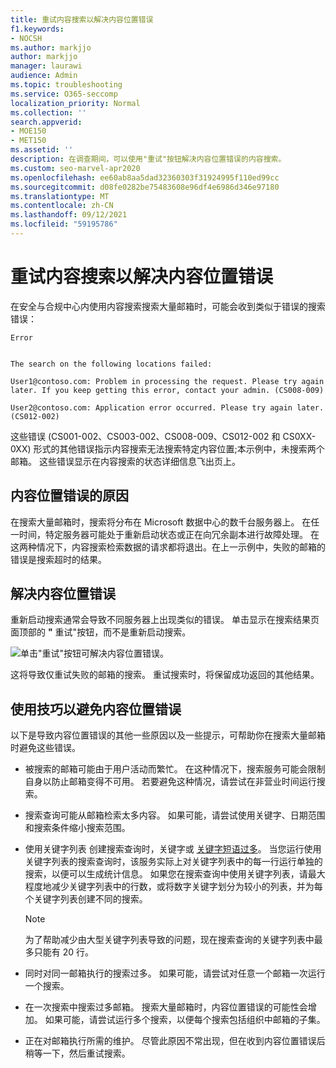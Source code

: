 ```yaml
---
title: 重试内容搜索以解决内容位置错误
f1.keywords:
- NOCSH
ms.author: markjjo
author: markjjo
manager: laurawi
audience: Admin
ms.topic: troubleshooting
ms.service: O365-seccomp
localization_priority: Normal
ms.collection: ''
search.appverid:
- MOE150
- MET150
ms.assetid: ''
description: 在调查期间，可以使用"重试"按钮解决内容位置错误的内容搜索。
ms.custom: seo-marvel-apr2020
ms.openlocfilehash: ee60ab8aa5dad32360303f31924995f110ed99cc
ms.sourcegitcommit: d08fe0282be75483608e96df4e6986d346e97180
ms.translationtype: MT
ms.contentlocale: zh-CN
ms.lasthandoff: 09/12/2021
ms.locfileid: "59195786"
---
```

# <a name="retry-a-content-search-to-resolve-a-content-location-error"></a>重试内容搜索以解决内容位置错误

在安全与合规中心内使用内容搜索搜索大量邮箱时，可能会收到类似于错误的搜索错误：

```text
Error


The search on the following locations failed:

User1@contoso.com: Problem in processing the request. Please try again later. If you keep getting this error, contact your admin. (CS008-009)

User2@contoso.com: Application error occurred. Please try again later. (CS012-002)
```

这些错误 (CS001-002、CS003-002、CS008-009、CS012-002 和 CS0XX-0XX) 形式的其他错误指示内容搜索无法搜索特定内容位置;本示例中，未搜索两个邮箱。 这些错误显示在内容搜索的状态详细信息飞出页上。

## <a name="cause-of-content-location-errors"></a>内容位置错误的原因

在搜索大量邮箱时，搜索将分布在 Microsoft 数据中心的数千台服务器上。 在任一时间，特定服务器可能处于重新启动状态或正在向冗余副本进行故障处理。 在这两种情况下，内容搜索检索数据的请求都将退出。在上一示例中，失败的邮箱的错误是搜索超时的结果。

## <a name="resolving-content-location-errors"></a>解决内容位置错误

重新启动搜索通常会导致不同服务器上出现类似的错误。 单击显示在搜索结果页面顶部的 **"** 重试"按钮，而不是重新启动搜索。

![单击"重试"按钮可解决内容位置错误。](../media/retrycontentsearch3.png)

这将导致仅重试失败的邮箱的搜索。 重试搜索时，将保留成功返回的其他结果。

## <a name="tips-to-avoid-content-location-errors"></a>使用技巧以避免内容位置错误

以下是导致内容位置错误的其他一些原因以及一些提示，可帮助你在搜索大量邮箱时避免这些错误。

- 被搜索的邮箱可能由于用户活动而繁忙。 在这种情况下，搜索服务可能会限制自身以防止邮箱变得不可用。 若要避免这种情况，请尝试在非营业时间运行搜索。

- 搜索查询可能从邮箱检索太多内容。 如果可能，请尝试使用关键字、日期范围和搜索条件缩小搜索范围。

- 使用关键字列表 创建搜索查询时，关键字或 [关键字短语过多](view-keyword-statistics-for-content-search.md#get-keyword-statistics-for-searches)。 当您运行使用关键字列表的搜索查询时，该服务实际上对关键字列表中的每一行运行单独的搜索，以便可以生成统计信息。 如果您在搜索查询中使用关键字列表，请最大程度地减少关键字列表中的行数，或将数字关键字划分为较小的列表，并为每个关键字列表创建不同的搜索。

  > [!NOTE]
  > 为了帮助减少由大型关键字列表导致的问题，现在搜索查询的关键字列表中最多只能有 20 行。

- 同时对同一邮箱执行的搜索过多。 如果可能，请尝试对任意一个邮箱一次运行一个搜索。

- 在一次搜索中搜索过多邮箱。 搜索大量邮箱时，内容位置错误的可能性会增加。 如果可能，请尝试运行多个搜索，以便每个搜索包括组织中邮箱的子集。

- 正在对邮箱执行所需的维护。 尽管此原因不常出现，但在收到内容位置错误后稍等一下，然后重试搜索。
